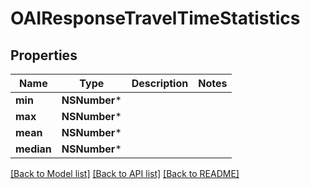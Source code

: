 # OAIResponseTravelTimeStatistics

## Properties
Name | Type | Description | Notes
------------ | ------------- | ------------- | -------------
**min** | **NSNumber*** |  | 
**max** | **NSNumber*** |  | 
**mean** | **NSNumber*** |  | 
**median** | **NSNumber*** |  | 

[[Back to Model list]](../README.md#documentation-for-models) [[Back to API list]](../README.md#documentation-for-api-endpoints) [[Back to README]](../README.md)


